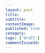 ```yaml
---
layout: post
title: 
subtitle: 
contentImage: 
published: true
category: 
tags: ['draft']
commentIssueId: 
---
```

